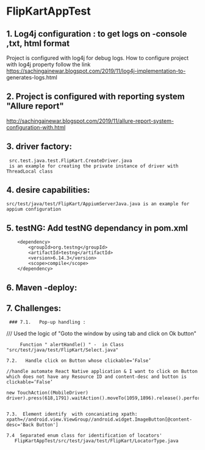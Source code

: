 # FlipKartAppTest
## 1. Log4j configuration : to get logs on -console ,txt, html format

  Project is configured with log4j for debug logs. 
  How to configure project with log4j property follow the link https://sachingainewar.blogspot.com/2019/11/log4j-implementation-to- generates-logs.html




## 2. Project is configured with reporting system "Allure report"
http://sachingainewar.blogspot.com/2019/11/allure-report-system-configuration-with.html




## 3.  driver factory:
     src.test.java.test.FlipKart.CreateDriver.java
     is an example for creating the private instance of driver with ThreadLocal class 


## 4.  desire capabilities:
    src/test/java/test/FlipKart/AppiumServerJava.java is an example for appium configuration 
    


## 5. testNG:  Add testNG dependancy in pom.xml 
   <!-- https://mvnrepository.com/artifact/org.testng/testng -->
		<dependency>
			<groupId>org.testng</groupId>
			<artifactId>testng</artifactId>
			<version>6.14.3</version>
			<scope>compile</scope>
		</dependency>
        
        
## 6. Maven -deploy:


## 7. Challenges:

     ### 7.1.   Pop-up handling : 
    
///       Used the logic of "Goto the window by using tab and click on Ok button"

         Function " alertHandle() " -  in Class "src/test/java/test/FlipKart/Select.java"
  
    7.2.   Handle click on Button whose clickable=‘False’
    
    //handle automate React Native application & I want to click on Button which does not have any Resource ID and content-desc and button is clickable=‘False’
    
    new TouchAction((MobileDriver) driver).press(618,1791).waitAction().moveTo(1059,1896).release().perform();
    
    
    7.3.  Element identify  with concaniating xpath: 
    xpath=//android.view.ViewGroup//android.widget.ImageButton[@content-desc='Back Button']
    
    7.4  Separated enum class for identification of locators' 
       FlipKartAppTest/src/test/java/test/FlipKart/LocatorType.java
